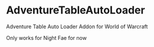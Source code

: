 # AdventureTableAutoLoader
Adventure Table Auto Loader Addon for World of Warcraft

Only works for Night Fae for now

